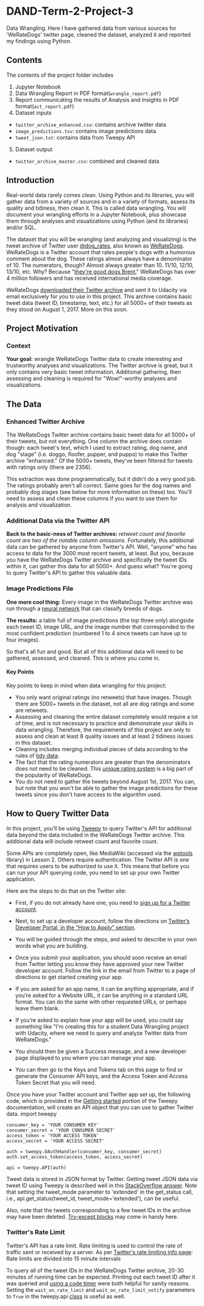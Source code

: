# DAND-Term-2-Project-3
Data Wrangling. Here I have gathered data from various sources for 'WeRateDogs' twitter page, cleaned the dataset, analyzed it and reported my findings using Python.

## Contents

The contents of the project folder includes
1. Jupyter Notebook
2. Data Wrangling Report in PDF format(`wrangle_report.pdf`)
3. Report communicating the results of Analysis and Insights in PDF format(`act_report.pdf`)
4. Dataset inputs
  - `twitter_archive_enhanced.csv`: contains archive twitter data
  - `image_predictions.tsv`: contains image predictions data
  - `tweet_json.txt`: contains data from Tweepy API
5. Dataset output
  - `twitter_archive_master.csv`: combined and cleaned data

## Introduction
Real-world data rarely comes clean. Using Python and its libraries, you will gather data from a variety of sources and in a variety of formats, assess its quality and tidiness, then clean it. This is called data wrangling. You will document your wrangling efforts in a Jupyter Notebook, plus showcase them through analyses and visualizations using Python (and its libraries) and/or SQL.

The dataset that you will be wrangling (and analyzing and visualizing) is the tweet archive of Twitter user [@dog_rates](https://twitter.com/dog_rates), also known as [WeRateDogs](https://en.wikipedia.org/wiki/WeRateDogs). WeRateDogs is a Twitter account that rates people's dogs with a humorous comment about the dog. These ratings almost always have a denominator of 10. The numerators, though? Almost always greater than 10. 11/10, 12/10, 13/10, etc. Why? Because "[they're good dogs Brent.](http://knowyourmeme.com/memes/theyre-good-dogs-brent)" WeRateDogs has over 4 million followers and has received international media coverage.

WeRateDogs [downloaded their Twitter archive](https://support.twitter.com/articles/20170160) and sent it to Udacity via email exclusively for you to use in this project. This archive contains basic tweet data (tweet ID, timestamp, text, etc.) for all 5000+ of their tweets as they stood on August 1, 2017. More on this soon.

## Project Motivation
### Context

**Your goal:** wrangle WeRateDogs Twitter data to create interesting and trustworthy analyses and visualizations. The Twitter archive is great, but it only contains very basic tweet information. Additional gathering, then assessing and cleaning is required for "Wow!"-worthy analyses and visualizations.

## The Data

### Enhanced Twitter Archive

The WeRateDogs Twitter archive contains basic tweet data for all 5000+ of their tweets, but not everything. One column the archive does contain though: each tweet's text, which I used to extract rating, dog name, and dog "stage" (i.e. doggo, floofer, pupper, and puppo) to make this Twitter archive "enhanced." Of the 5000+ tweets, they've been filtered for tweets with ratings only (there are 2356).

This extraction was done programmatically, but it didn't do a very good job. The ratings probably aren't all correct. Same goes for the dog names and probably dog stages (see below for more information on these) too. You'll need to assess and clean these columns if you want to use them for analysis and visualization.

### Additional Data via the Twitter API

**Back to the basic-ness of Twitter archives:** _retweet count and favorite count are two of the notable column omissions._ Fortunately, this additional data can be gathered by anyone from Twitter's API. Well, "anyone" who has access to data for the 3000 most recent tweets, at least. But you, because you have the WeRateDogs Twitter archive and specifically the tweet IDs within it, can gather this data for all 5000+. And guess what? You're going to query Twitter's API to gather this valuable data.

### Image Predictions File

**One more cool thing:** Every image in the WeRateDogs Twitter archive was run through a [neural network](https://www.youtube.com/watch?v=2-Ol7ZB0MmU) that can classify breeds of dogs.

**The results:** a table full of image predictions (the top three only) alongside each tweet ID, image URL, and the image number that corresponded to the most confident prediction (numbered 1 to 4 since tweets can have up to four images).

So that's all fun and good. But all of this additional data will need to be gathered, assessed, and cleaned. This is where you come in.

#### Key Points

Key points to keep in mind when data wrangling for this project:

- You only want original ratings (no retweets) that have images. Though there are 5000+ tweets in the dataset, not all are dog ratings and some are retweets.
- Assessing and cleaning the entire dataset completely would require a lot of time, and is not necessary to practice and demonstrate your skills in data wrangling. Therefore, the requirements of this project are only to assess and clean at least 8 quality issues and at least 2 tidiness issues in this dataset.
- Cleaning includes merging individual pieces of data according to the rules of [tidy data](https://cran.r-project.org/web/packages/tidyr/vignettes/tidy-data.html).
- The fact that the rating numerators are greater than the denominators does not need to be cleaned. This [unique rating system](http://knowyourmeme.com/memes/theyre-good-dogs-brent) is a big part of the popularity of WeRateDogs.
- You do not need to gather the tweets beyond August 1st, 2017. You can, but note that you won't be able to gather the image predictions for these tweets since you don't have access to the algorithm used.

## How to Query Twitter Data

In this project, you'll be using [Tweepy](http://www.tweepy.org/) to query Twitter's API for additional data beyond the data included in the WeRateDogs Twitter archive. This additional data will include retweet count and favorite count.

Some APIs are completely open, like MediaWiki (accessed via the [wptools](https://github.com/siznax/wptools/wiki) library) in Lesson 2. Others require authentication. The Twitter API is one that requires users to be authorized to use it. This means that before you can run your API querying code, you need to set up your own Twitter application. 

Here are the steps to do that on the Twitter site:
- First, if you do not already have one, you need to [sign up for a Twitter account](https://help.twitter.com/en/create-twitter-account).

- Next, to set up a developer account, follow the directions on [Twitter’s Developer Portal, in the “How to Apply” section](https://developer.twitter.com/en/docs/basics/developer-portal/overview).

- You will be guided through the steps, and asked to describe in your own words what you are building.

- Once you submit your application, you should soon receive an email from Twitter letting you know they have approved your new Twitter developer account. Follow the link in the email from Twitter to a page of directions to get started creating your app.

- If you are asked for an app name, it can be anything appropriate, and if you’re asked for a Website URL, it can be anything in a standard URL format. You can do the same with other requested URLs, or perhaps leave them blank.

- If you’re asked to explain how your app will be used, you could say something like "I'm creating this for a student Data Wrangling project with Udacity, where we need to query and analyze Twitter data from WeRateDogs."

- You should then be given a Success message, and a new developer page displayed to you where you can manage your app.

- You can then go to the Keys and Tokens tab on this page to find or generate the Consumer API keys, and the Access Token and Access Token Secret that you will need.

Once you have your Twitter account and Twitter app set up, the following code, which is provided in the [Getting started](https://media.readthedocs.org/pdf/tweepy/latest/tweepy.pdf) portion of the Tweepy documentation, will create an API object that you can use to gather Twitter data.
import tweepy

```
consumer_key = 'YOUR CONSUMER KEY'
consumer_secret = 'YOUR CONSUMER SECRET'
access_token = 'YOUR ACCESS TOKEN'
access_secret = 'YOUR ACCESS SECRET'

auth = tweepy.OAuthHandler(consumer_key, consumer_secret)
auth.set_access_token(access_token, access_secret)

api = tweepy.API(auth)
```

Tweet data is stored in JSON format by Twitter. Getting tweet JSON data via tweet ID using Tweepy is described well in this [StackOverflow answer](https://stackoverflow.com/questions/28384588/twitter-api-get-tweets-with-specific-id). Note that setting the tweet_mode parameter to 'extended' in the get_status call, i.e., api.get_status(tweet_id, tweet_mode='extended'), can be useful.

Also, note that the tweets corresponding to a few tweet IDs in the archive may have been deleted. [Try-except blocks](https://wiki.python.org/moin/HandlingExceptions) may come in handy here.

### Twitter's Rate Limit

Twitter's API has a rate limit. Rate limiting is used to control the rate of traffic sent or received by a server. As per [Twitter's rate limiting info page](https://developer.twitter.com/en/docs/basics/rate-limiting):
Rate limits are divided into 15 minute intervals

To query all of the tweet IDs in the WeRateDogs Twitter archive, 20-30 minutes of running time can be expected. Printing out each tweet ID after it was queried and [using a code timer](https://stackoverflow.com/questions/7370801/measure-time-elapsed-in-python) were both helpful for sanity reasons. Setting the `wait_on_rate_limit` and `wait_on_rate_limit_notify` parameters to `True` in the tweepy.api [class](http://docs.tweepy.org/en/v3.2.0/api.html#API) is useful as well.
